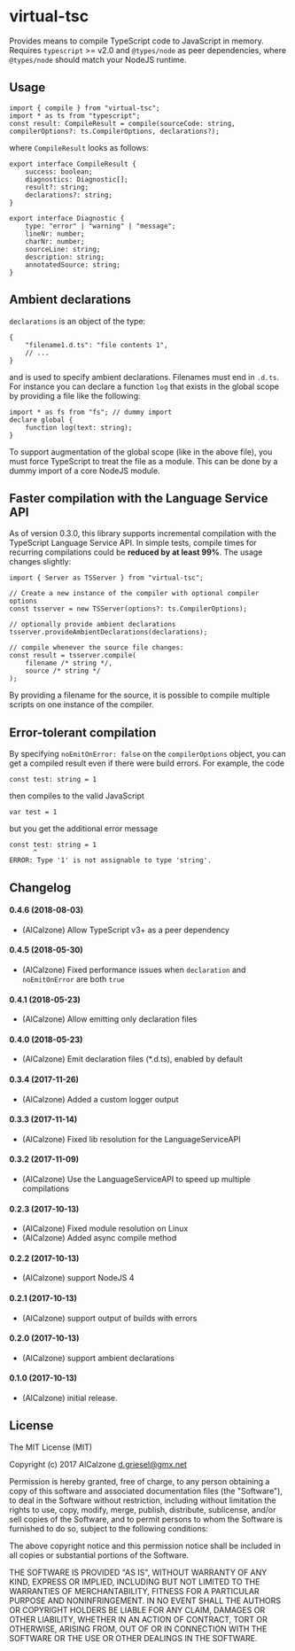 # virtual-tsc

Provides means to compile TypeScript code to JavaScript in memory. 
Requires `typescript` >= v2.0 and `@types/node` as peer dependencies, where `@types/node` should match your NodeJS runtime.

## Usage

```TS
import { compile } from "virtual-tsc";
import * as ts from "typescript";
const result: CompileResult = compile(sourceCode: string, compilerOptions?: ts.CompilerOptions, declarations?);
```
where `CompileResult` looks as follows:
```TS
export interface CompileResult {
    success: boolean;
    diagnostics: Diagnostic[];
    result?: string;
    declarations?: string;
}

export interface Diagnostic {
    type: "error" | "warning" | "message";
    lineNr: number;
    charNr: number;
    sourceLine: string;
    description: string;
    annotatedSource: string;
}
```

## Ambient declarations
`declarations` is an object of the type:
```JS
{
    "filename1.d.ts": "file contents 1",
    // ...
}
```
and is used to specify ambient declarations. Filenames must end in `.d.ts`. For instance you can declare a function `log` that exists in the global scope by providing a file like the following:
```TS
import * as fs from "fs"; // dummy import
declare global {
    function log(text: string);
}
```
To support augmentation of the global scope (like in the above file), you must force TypeScript to treat the file as a module. This can be done by a dummy import of a core NodeJS module.

## Faster compilation with the Language Service API
As of version 0.3.0, this library supports incremental compilation with the TypeScript Language Service API. In simple tests, compile times for recurring compilations could be **reduced by at least 99%**. The usage changes slightly:
```TS
import { Server as TSServer } from "virtual-tsc";

// Create a new instance of the compiler with optional compiler options
const tsserver = new TSServer(options?: ts.CompilerOptions);

// optionally provide ambient declarations
tsserver.provideAmbientDeclarations(declarations);

// compile whenever the source file changes:
const result = tsserver.compile(
	filename /* string */,
	source /* string */
);
```
By providing a filename for the source, it is possible to compile multiple scripts on one instance of the compiler.

## Error-tolerant compilation

By specifying `noEmitOnError: false` on the `compilerOptions` object, you can get a compiled result even if there were build errors. For example, the code
```TS
const test: string = 1
```
then compiles to the valid JavaScript
```JS
var test = 1
```
but you get the additional error message
```JS
const test: string = 1
      ^
ERROR: Type '1' is not assignable to type 'string'.
```

## Changelog

#### 0.4.6 (2018-08-03)
* (AlCalzone) Allow TypeScript v3+ as a peer dependency

#### 0.4.5 (2018-05-30)
* (AlCalzone) Fixed performance issues when `declaration` and `noEmitOnError` are both `true`

#### 0.4.1 (2018-05-23)
* (AlCalzone) Allow emitting only declaration files

#### 0.4.0 (2018-05-23)
* (AlCalzone) Emit declaration files (*.d.ts), enabled by default

#### 0.3.4 (2017-11-26)
* (AlCalzone) Added a custom logger output

#### 0.3.3 (2017-11-14)
* (AlCalzone) Fixed lib resolution for the LanguageServiceAPI

#### 0.3.2 (2017-11-09)
* (AlCalzone) Use the LanguageServiceAPI to speed up multiple compilations

#### 0.2.3 (2017-10-13)
* (AlCalzone) Fixed module resolution on Linux
* (AlCalzone) Added async compile method

#### 0.2.2 (2017-10-13)
* (AlCalzone) support NodeJS 4

#### 0.2.1 (2017-10-13)
* (AlCalzone) support output of builds with errors

#### 0.2.0 (2017-10-13)
* (AlCalzone) support ambient declarations

#### 0.1.0 (2017-10-13)
* (AlCalzone) initial release. 

## License
The MIT License (MIT)

Copyright (c) 2017 AlCalzone <d.griesel@gmx.net>

Permission is hereby granted, free of charge, to any person obtaining a copy
of this software and associated documentation files (the "Software"), to deal
in the Software without restriction, including without limitation the rights
to use, copy, modify, merge, publish, distribute, sublicense, and/or sell
copies of the Software, and to permit persons to whom the Software is
furnished to do so, subject to the following conditions:

The above copyright notice and this permission notice shall be included in
all copies or substantial portions of the Software.

THE SOFTWARE IS PROVIDED "AS IS", WITHOUT WARRANTY OF ANY KIND, EXPRESS OR
IMPLIED, INCLUDING BUT NOT LIMITED TO THE WARRANTIES OF MERCHANTABILITY,
FITNESS FOR A PARTICULAR PURPOSE AND NONINFRINGEMENT. IN NO EVENT SHALL THE
AUTHORS OR COPYRIGHT HOLDERS BE LIABLE FOR ANY CLAIM, DAMAGES OR OTHER
LIABILITY, WHETHER IN AN ACTION OF CONTRACT, TORT OR OTHERWISE, ARISING FROM,
OUT OF OR IN CONNECTION WITH THE SOFTWARE OR THE USE OR OTHER DEALINGS IN
THE SOFTWARE.
